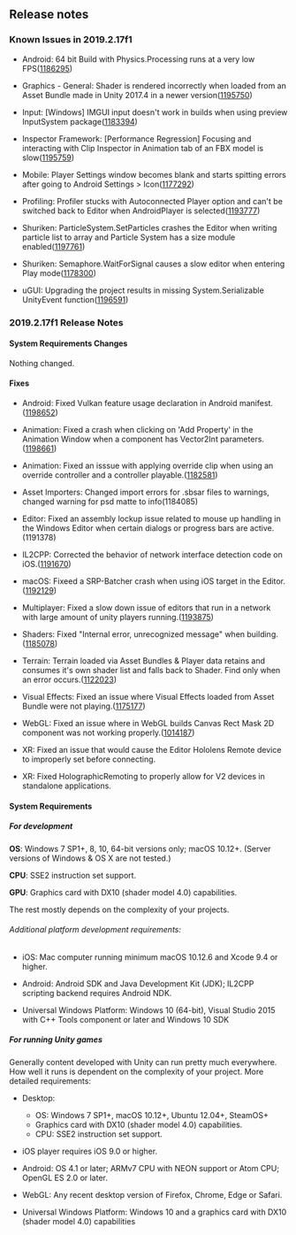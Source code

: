 ## Release notes

### Known Issues in 2019.2.17f1

-   Android: 64 bit Build with Physics.Processing runs at a very low FPS([1186295](https://issuetracker.unity3d.com/issues/a-build-runs-at-a-very-low-fps-from-3-to-5-fps-on-huawei-mate-20-pro-when-the-project-is-built-with-64-bit-architecture))

-   Graphics - General: Shader is rendered incorrectly when loaded from an Asset Bundle made in Unity 2017.4 in a newer version([1195750](https://issuetracker.unity3d.com/issues/shader-is-rendered-incorrectly-when-loaded-from-an-asset-bundle-made-in-unity-2017-dot-4-in-a-newer-version))

-   Input: \[Windows\] IMGUI input doesn\'t work in builds when using preview InputSystem package([1183394](https://issuetracker.unity3d.com/issues/imgui-input-doesnt-work-in-builds-when-using-preview-inputsystem-package))

-   Inspector Framework: \[Performance Regression\] Focusing and interacting with Clip Inspector in Animation tab of an FBX model is slow([1195759](https://issuetracker.unity3d.com/issues/performance-regression-when-focusing-and-interacting-with-clip-inspector-in-animation-tab-of-an-fbx-model))

-   Mobile: Player Settings window becomes blank and starts spitting errors after going to Android Settings \> Icon([1177292](https://issuetracker.unity3d.com/issues/player-settings-window-becomes-blank-and-starts-spitting-errors-after-going-to-android-settings-icon))

-   Profiling: Profiler stucks with Autoconnected Player option and can\'t be switched back to Editor when AndroidPlayer is selected([1193777](https://issuetracker.unity3d.com/issues/profiler-stucks-with-autoconnected-player-option-and-cant-be-switched-back-to-editor-when-androidplayer-is-selected))

-   Shuriken: ParticleSystem.SetParticles crashes the Editor when writing particle list to array and Particle System has a size module enabled([1197761](https://issuetracker.unity3d.com/issues/particlesystem-dot-setparticles-crashes-the-editor-when-writing-particle-list-to-array-and-particle-system-has-a-size-module-enabled))

-   Shuriken: Semaphore.WaitForSignal causes a slow editor when entering Play mode([1178300](https://issuetracker.unity3d.com/issues/semaphore-dot-waitforsignal-causes-a-slow-editor-when-entering-play-mode))

-   uGUI: Upgrading the project results in missing System.Serializable UnityEvent function([1196591](https://issuetracker.unity3d.com/issues/upgrading-the-project-results-in-missing-system-dot-serializable-unityevent-function))

### 2019.2.17f1 Release Notes

#### System Requirements Changes

Nothing changed.

#### Fixes

-   Android: Fixed Vulkan feature usage declaration in Android manifest.([1198652](https://issuetracker.unity3d.com/issues/wrong-androidmanifest-dot-xml-file-is-generated-after-building-to-android))

-   Animation: Fixed a crash when clicking on \'Add Property\' in the Animation Window when a component has Vector2Int parameters.([1198661](https://issuetracker.unity3d.com/issues/crash-on-mono-field-get-type-when-add-property-in-the-animation-window-has-to-display-a-script-with-vector2int-type-variable))

-   Animation: Fixed an isssue with applying override clip when using an override controller and a controller playable.([1182581](https://issuetracker.unity3d.com/issues/cant-change-animation-clip-with-animationoverridecontroller-when-animatorcontrollerplayable-is-used))

-   Asset Importers: Changed import errors for .sbsar files to warnings, changed warning for psd matte to info(1184085)

-   Editor: Fixed an assembly lockup issue related to mouse up handling in the Windows Editor when certain dialogs or progress bars are active.(1191378)

-   IL2CPP: Corrected the behavior of network interface detection code on iOS.([1191670](https://issuetracker.unity3d.com/issues/ios-network-dot-networkinterfacetype-always-return-0))

-   macOS: Fixeed a SRP-Batcher crash when using iOS target in the Editor.([1192129](https://issuetracker.unity3d.com/issues/crash-on-scriptablebatchrenderer-generatebuiltincbuffer-when-loading-built-assetbundle-in-urp))

-   Multiplayer: Fixed a slow down issue of editors that run in a network with large amount of unity players running.([1193875](https://issuetracker.unity3d.com/issues/profiling-the-editor-while-running-a-development-build-causes-a-flood-of-udp-packets))

-   Shaders: Fixed \"Internal error, unrecognized message\" when building.([1185078](https://issuetracker.unity3d.com/issues/ios))

-   Terrain: Terrain loaded via Asset Bundles & Player data retains and consumes it\'s own shader list and falls back to Shader. Find only when an error occurs.([1122023](https://issuetracker.unity3d.com/issues/terrain-not-visible-when-loaded-from-asset-bundle-and-has-draw-instanced-enabled))

-   Visual Effects: Fixed an issue where Visual Effects loaded from Asset Bundle were not playing.([1175177](https://issuetracker.unity3d.com/issues/visual-effect-loaded-from-asset-bundle-is-not-playing))

-   WebGL: Fixed an issue where in WebGL builds Canvas Rect Mask 2D component was not working properly.([1014187](https://issuetracker.unity3d.com/issues/webgl-rectmask2d-does-not-mask))

-   XR: Fixed an issue that would cause the Editor Hololens Remote device to improperly set before connecting.

-   XR: Fixed HolographicRemoting to properly allow for V2 devices in standalone applications.

#### System Requirements

##### For development

**OS**: Windows 7 SP1+, 8, 10, 64-bit versions only; macOS 10.12+. (Server versions of Windows & OS X are not tested.)

**CPU**: SSE2 instruction set support.

**GPU**: Graphics card with DX10 (shader model 4.0) capabilities.

The rest mostly depends on the complexity of your projects.

###### Additional platform development requirements:

-   iOS: Mac computer running minimum macOS 10.12.6 and Xcode 9.4 or higher.

-   Android: Android SDK and Java Development Kit (JDK); IL2CPP scripting backend requires Android NDK.

-   Universal Windows Platform: Windows 10 (64-bit), Visual Studio 2015 with C++ Tools component or later and Windows 10 SDK

##### For running Unity games

Generally content developed with Unity can run pretty much everywhere. How well it runs is dependent on the complexity of your project. More detailed requirements:

-   Desktop:

    -   OS: Windows 7 SP1+, macOS 10.12+, Ubuntu 12.04+, SteamOS+
    -   Graphics card with DX10 (shader model 4.0) capabilities.
    -   CPU: SSE2 instruction set support.

-   iOS player requires iOS 9.0 or higher.

-   Android: OS 4.1 or later; ARMv7 CPU with NEON support or Atom CPU; OpenGL ES 2.0 or later.

-   WebGL: Any recent desktop version of Firefox, Chrome, Edge or Safari.

-   Universal Windows Platform: Windows 10 and a graphics card with DX10 (shader model 4.0) capabilities

